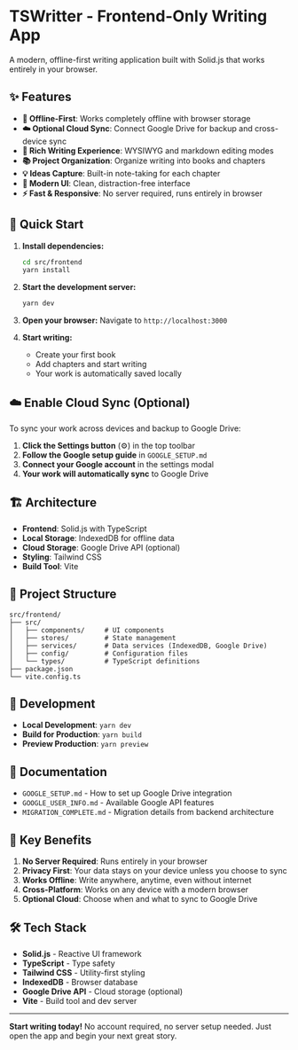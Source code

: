 # TSWritter - Frontend-Only Writing App

A modern, offline-first writing application built with Solid.js that works entirely in your browser.

## ✨ Features

- **📱 Offline-First**: Works completely offline with browser storage
- **☁️ Optional Cloud Sync**: Connect Google Drive for backup and cross-device sync
- **📝 Rich Writing Experience**: WYSIWYG and markdown editing modes
- **📚 Project Organization**: Organize writing into books and chapters
- **💡 Ideas Capture**: Built-in note-taking for each chapter
- **🎨 Modern UI**: Clean, distraction-free interface
- **⚡ Fast & Responsive**: No server required, runs entirely in browser

## 🚀 Quick Start

1. **Install dependencies:**

   ```bash
   cd src/frontend
   yarn install
   ```

2. **Start the development server:**

   ```bash
   yarn dev
   ```

3. **Open your browser:**
   Navigate to `http://localhost:3000`

4. **Start writing:**
   - Create your first book
   - Add chapters and start writing
   - Your work is automatically saved locally

## ☁️ Enable Cloud Sync (Optional)

To sync your work across devices and backup to Google Drive:

1. **Click the Settings button** (⚙️) in the top toolbar
2. **Follow the Google setup guide** in `GOOGLE_SETUP.md`
3. **Connect your Google account** in the settings modal
4. **Your work will automatically sync** to Google Drive

## 🏗️ Architecture

- **Frontend**: Solid.js with TypeScript
- **Local Storage**: IndexedDB for offline data
- **Cloud Storage**: Google Drive API (optional)
- **Styling**: Tailwind CSS
- **Build Tool**: Vite

## 📁 Project Structure

```
src/frontend/
├── src/
│   ├── components/     # UI components
│   ├── stores/         # State management
│   ├── services/       # Data services (IndexedDB, Google Drive)
│   ├── config/         # Configuration files
│   └── types/          # TypeScript definitions
├── package.json
└── vite.config.ts
```

## 🔧 Development

- **Local Development**: `yarn dev`
- **Build for Production**: `yarn build`
- **Preview Production**: `yarn preview`

## 📖 Documentation

- `GOOGLE_SETUP.md` - How to set up Google Drive integration
- `GOOGLE_USER_INFO.md` - Available Google API features
- `MIGRATION_COMPLETE.md` - Migration details from backend architecture

## 🎯 Key Benefits

1. **No Server Required**: Runs entirely in your browser
2. **Privacy First**: Your data stays on your device unless you choose to sync
3. **Works Offline**: Write anywhere, anytime, even without internet
4. **Cross-Platform**: Works on any device with a modern browser
5. **Optional Cloud**: Choose when and what to sync to Google Drive

## 🛠️ Tech Stack

- **Solid.js** - Reactive UI framework
- **TypeScript** - Type safety
- **Tailwind CSS** - Utility-first styling
- **IndexedDB** - Browser database
- **Google Drive API** - Cloud storage (optional)
- **Vite** - Build tool and dev server

---

**Start writing today!** No account required, no server setup needed. Just open the app and begin your next great story.
